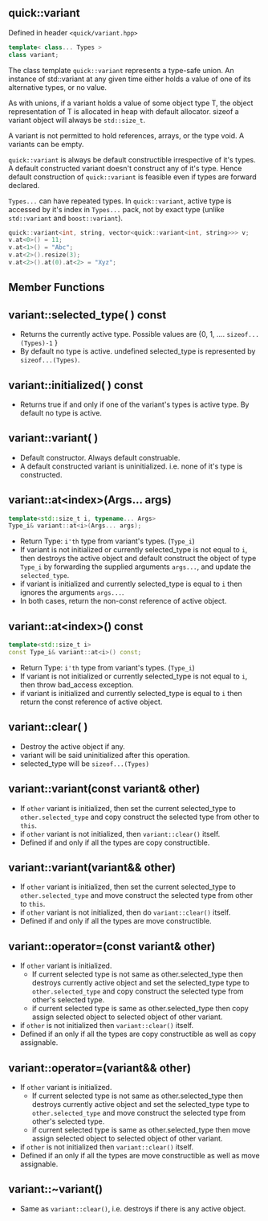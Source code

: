 
quick::variant
--------------------------
Defined in header `<quick/variant.hpp>`

```C++
template< class... Types >
class variant;
```

The class template `quick::variant` represents a type-safe union. An instance of std::variant at any given time either holds a value of one of its alternative types, or no value.

As with unions, if a variant holds a value of some object type T, the object representation of T is allocated in heap with default allocator. sizeof a variant object will always be `std::size_t`.

A variant is not permitted to hold references, arrays, or the type void. A variants can be empty.

`quick::variant` is always be default constructible irrespective of it's types. A default constructed variant doesn't construct any of it's type. Hence default construction of `quick::variant` is feasible even if types are forward declared.

`Types...` can have repeated types. In `quick::variant`, active type is accessed by it's index  in `Types...` pack, not by exact type (unlike `std::variant` and `boost::variant`).

```C++
quick::variant<int, string, vector<quick::variant<int, string>>> v;
v.at<0>() = 11;
v.at<1>() = "Abc";
v.at<2>().resize(3);
v.at<2>().at(0).at<2> = "Xyz";
```


Member Functions
-----------------------------------

## variant::selected_type( ) const
- Returns the currently active type. Possible values are {0, 1, .... `sizeof...(Types)-1` }
-  By default no type is active. undefined selected_type is represented by `sizeof...(Types)`.

## variant::initialized( ) const
- Returns true if and only if one of the variant's types is active type. By default no type is active.

## variant::variant( )
- Default constructor. Always default construable.
- A default constructed variant is uninitialized. i.e. none of it's type is constructed.


## variant::at\<index\>(Args... args)
```C++
template<std::size_t i, typename... Args>
Type_i& variant::at<i>(Args... args);
```
- Return Type: `i'th` type from variant's types. (`Type_i`)
- If variant is not initialized or currently selected_type is not equal to `i`, then destroys the active object  and default construct the object of type `Type_i` by forwarding the supplied arguments `args...`, and update the `selected_type`.
- if variant is initialized and currently selected_type is equal to `i` then ignores the arguments `args...`.
- In both cases, return the non-const reference of active object.

## variant::at\<index\>() const
```C++
template<std::size_t i>
const Type_i& variant::at<i>() const;
```
- Return Type: `i'th` type from variant's types. (`Type_i`)
- If variant is not initialized or currently selected_type is not equal to `i`, then throw bad_access exception.
- if variant is initialized and currently selected_type is equal to `i` then return the const reference of active object.

## variant::clear( )
- Destroy the active object if any.
- variant will be said uninitialized after this operation.
- selected_type will be `sizeof...(Types)`

## variant::variant(const variant& other)
- If `other` variant is initialized, then set the current selected_type to `other.selected_type` and copy construct the selected type from other to `this`. 
- if `other` variant is not initialized, then `variant::clear()` itself.
- Defined if and only if all the types are copy constructible.

## variant::variant(variant&& other)
- If `other` variant is initialized, then set the current selected_type to `other.selected_type` and move construct the selected type from other to `this`. 
- if `other` variant is not initialized, then do `variant::clear()` itself.
- Defined if and only if all the types are move constructible.

## variant::operator=(const variant& other)
- If `other` variant is initialized.
  - If current selected type is not same as other.selected_type then destroys currently active object and set the  selected_type type to `other.selected_type` and copy construct the selected type from other's selected type.
  - if current selected type is same as other.selected_type then copy assign selected object to selected object of other variant.
- if `other` is not initialized then `variant::clear()` itself.
- Defined if an only if all the types are copy constructible as well as copy assignable.

## variant::operator=(variant&& other)
- If `other` variant is initialized.
  - If current selected type is not same as other.selected_type then destroys currently active object and set the  selected_type type to `other.selected_type` and move construct the selected type from other's selected type.
  - if current selected type is same as other.selected_type then move assign selected object to selected object of other variant.
- if `other` is not initialized then `variant::clear()` itself.
- Defined if an only if all the types are move constructible as well as move assignable.


## variant::~variant()
- Same as `variant::clear()`, i.e. destroys if there is any active object.




